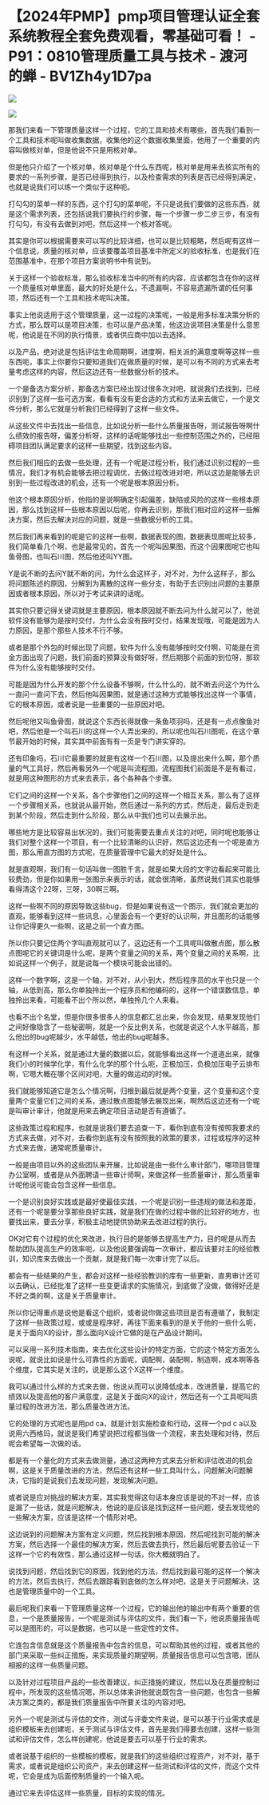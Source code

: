 # 【2024年PMP】pmp项目管理认证全套系统教程全套免费观看，零基础可看！ - P91：0810管理质量工具与技术 - 渡河的蝉 - BV1Zh4y1D7pa

![](img/c107a43eea4c037fd33d451a76139db4_0.png)

![](img/c107a43eea4c037fd33d451a76139db4_1.png)

那我们来看一下管理质量这样一个过程，它的工具和技术有哪些，首先我们看到一个工具和技术呢叫做收集数据，收集他的这个数据收集里面，他用了一个重要的内容叫做核对单，但是他说不只是用核对单。

但是他只介绍了一个核对单，核对单是个什么东西呢，核对单是用来去核实所有的要求的一系列步骤，是否已经得到执行，以及检查需求的列表是否已经得到满足，也就是说我们可以练一个类似于这种呃。

打勾勾的菜单一样的东西，这个打勾的菜单呢，不只是说我们要做的这些东西，就是这个需求列表，还包括说我们要执行的步骤，每一个步骤一步二步三步，有没有打勾勾，有没有去做到对吧，然后这样一个核对答呢。

其实是你可以根据需要来可以写的比较详细，也可以是比较粗略，然后呢有这样一个信息说，质量的核对单，应该要覆盖项目基准中所定义的验收标准，也是我们在范围基准中，在那个项目方案说明书中有说到。

关于这样一个验收标准，那么验收标准当中的所有的内容，应该都包含在你的这样一个质量核对单里面，最大的好处是什么，不遗漏啊，不容易遗漏所谓的任何事项，然后还有一个工具和技术呢叫决策。

事实上他说适用于这个管理质量，这一过程的决策呢，一般是用多标准决策分析的方式，那么既可以是项目决策，也可以是产品决策，他这边说项目决策是什么意思呢，他说是在不同的执行情景，或者供应商中加以去选择。

以及产品，绝对说是包括评估生命周期啊，进度啊，相关派的满意度啊等这样一些东西呃，事实上你要你只要知道我们在做质量的时候，是可以有不同的方式来去考量考虑这样的内容，然后这边还有一些数据分析的技术。

一个是备选方案分析，那备选方案已经出现过很多次对吧，就说我们去找到，已经识别到了这样一些可选方案，看看有没有更合适的方式和方法来去做它，一个是文件分析，那么它就是分析我们已经得到了这样一些文件。

从这些文件中去找出一些信息，比如说分析一些什么质量报告呀，测试报告呀啊什么绩效的报告呀，偏差分析呀，这样的话呢能够找出一些控制范围之外的，已经阻碍项目团队满足要求的这样一些期望，找到这些内容。

然后我们相应的去做一些处理，还有一个呢是过程分析，我们通过识别过程的一些情况，我们才有机会能够去把过程调优，去做过程改进对吧，所以这边是能够去识别到一些过程改进的机会，还有一个呢是根本原因分析。

他这个根本原因分析，他指的是说啊确定引起偏差，缺陷或风险的这样一些根本原因，那么找到这样一些根本原因以后呢，你再去识别，那我们相对应的这样一些解决方案，然后去解决对应的问题，就是一些数据分析的工具。

然后我们再来看到的呢是它的这样一些啊，数据表现的图，数据表现图呢比较多，我们简单看几个啊，也是最常见的，首先一个呢叫因果图，而这个因果图呢它也叫鱼骨图，也叫石川图，然后他还叫YY图。

Y是说不断的去问Y就不断的问，为什么会这样子，对不对，为什么这样子，那么将问题陈述的原因，分解到为离散的这样一些分支，有助于去识别出问题的主要原因或者根本原因，所以对于考试来讲的话呢。

其实你只要记得关键词就是主要原因，根本原因就不断去问为什么就可以了，他说软件没有能够为是按时交付，为什么会没有按时交付，结果发现哦，可能是因为人力原因，是那个那些人技术不行不够。

或者是那个外包的时候出现了问题，软件为什么没有能够按时交付啊，可能是在资金方面出现了问题，我们前面的预算没有做好呀，然后期那个前面的到位呀，那软件为什么没有能够按时交付。

可能是因为什么开发的那个什么设备不够啊，什么什么的，就不断去问这个为什么一直问一直问下去，然后他叫因果图，就是通过这种方式能够找出这样一个事情，它的根本原因，或者说是一些重要的一些原因对吧。

然后呢他又叫鱼骨图，就说这个东西长得就像一条鱼项羽吗，还是有一点点像鱼对吧，然后他是一个叫石川的这样一个人弄出来的，所以呢也叫石川图呃，在这个章节最开始的时候，其实其中前面有有一页是专门讲实穿的。

还有印象吗，石川它最重要的就是有这样一个石川图，以及提出来什么啊，那个质量的气工具好，然后再看另外一个呢是叫流程图，流程图我们前面是不是有看过，就是用这种图形的方式来去表示，各个各种各个步骤。

它们之间的这样一个关系，各个步骤他们之间的这样一个相互关系，那么有了这样一个步骤相关系，也就说从最开始，然后通过一系列的方式，然后走，最后走到走到某个阶段，然后走到什么阶段，那么从中我们也可以去展示出。

哪些地方是比较容易出状况的，我们可能需要去重点关注的对吧，同时呢也能够让我们对整个这样一个项目，有一个比较清晰的认识好，然后这边还有一个呢是直方图，那么用直方图的方式呢，在质量管理中它最大的好处是什么。

就是直观啊，我们有一句话叫做一图胜千言，就是如果大段的文字边看起来可能比较费劲，但是你如果用一张图示来表示的话，就会很清晰，虽然说我们其实也能够看得清这个22呀，三呀，30啊三啊。

这样一些啊不同的原因导致这些bug，但是如果说有这一个图示，我们就会更加的直观，能够看到这样一些讯息，心里面会有一个更好的认识啊，并且图形的话能够让你记得更久一些啊，这是之前一个直方图。

所以你只要记住两个字叫直观就可以了，这边还有一个工具呢叫做散点图，那么散点图呢它的关键词是什么呢，是两个变量之间的关系，两个变量之间的关系啊，比如说这样一个例子，就是说每一个模块可能会出错的。

这样一个数字啊，这是一个轴，对不对，从小到大，然后程序员的水平也只是一个轴，从低到高，那么你单独拎出一个程序员和他编码的，这样一个错误数信息，单独拎出来看，可能看不出个所以然，单独拎几个人来看。

也看不出个名堂，但是你很多很多人的信息都汇总出来，你会发现，结果发现他们之间好像隐含了一些秘密啊，就是一个反比例关系，也就是说这个人水平越高，那么他出的bug呢越少，水平越低，他出的bug呢越多。

有这样一个关系，就是通过大量的数据以后，就能够看出这样一个道道出来，就像我们小的时候学化学，有什么化学的那个什么呃，正极加压，负极加压电子云排布啊，它嗯大概在哪个区间对吧，大量的做运动的时候。

我们就能够知道它是怎么个情况啊，归根到最后就是两个变量，这个变量和这个变量两个变量它们之间的关系，通过散点图能够去展现出来，啊然后这边还有一个呢是叫审计审计，他就是用来去确定项目活动是否有遵循了。

这些政策过程和程序，也就是说我们要去追查一下，看你到底有没有按照我要求的方式来去做，对不对，去看你到底有没有按照我的政策的要求，过程或程序的这种方式来去做，通常呢质量审计。

一般是由项目以外的这些团队来开展，比如说是由一些什么审计部门，哪项目管理办公室啊，或者是从外面聘请一些审计师啊，来做这样一些质量审计，那么质量审计呢他说可能会包含这样一些信息。

一个是识别良好实践或是最好使最佳实践，一个呢是识别一些违规的做法和差距，还有一个呢是要分享那些良好实践，就是我们在做的过程中做的比较好的地方，也要找出来，要去分享，积极主动地提供协助来去改进过程的执行。

OK对它有个过程的优化来改进，执行目的是能够去提高生产力，目的呢是从而去帮助团队提高生产的效率呃，以及他说要强调每一次审计，都应该要对主的经验教训，知识库来去做出一个贡献，就是我们每一次审计完了以后。

都会有一些结果的产生，都会对这样一些经验教训的库有一些更新，直男审计还可以去确认，已经批准了这样一些变更请求的实施情况，到底做了没做，做得好还是不好之类的啊，这是关于质量审计。

所以你记得重点是说他是看这个组织，或者说你做这些项目是否有遵循了，我制定了这样一些政策过程，或或是程序好，再往下面来看到的是关于他的一些什么呃，是关于面向X的设计，那么面向X设计它做的是在产品设计期间。

可以采用一系列技术指南，来去优化这些设计的特定方面，它的这个特定方面怎么说呢，就说比如说是什么可靠性的方面呢，调配啊，装配啊，制造啊，成本啊等各个维度，它其实是关注的，说是那么这个X这样一个维度。

我可以通过什么样的方式来去做，他说从而可以说降低成本，改进质量，提高它的绩效以及提高他的客户满意度，这是关于面向X的设计，然后还有一个工具呢叫质量过程的改进方法，那么质量改进方法。

它的处理的方式呢也是用pd ca，就是计划实施检查和行动，这样一个pd c a以及说用六西格玛，就说是我们希望说把过程都当做一个流程，来去处理和对待，然后呢会希望每一次做的话。

都是有一个量化的方式来去做测量，通过这两种方式来去分析和评估改进的机会啊，这是关于质量改进的方法，然后还有这样一些工具叫什么，问题解决问题解决，它指的是说我们去发现问题，发现解决问题。

或者说是应对挑战的解决方案，其实我觉得这句话本身应该是说的不对一样，应该是漏了一些话，就是问题解决，他说的是应该是找到这样一些问题，便去发现他的一些解决方案，应该是这样一个情形对吧。

这边说到的问题解决方案有定义问题，然后找到根本原因，然后呢找到可能的解决方案，然后选择一个最佳的解决方案，然后去做去执行，然后最后呢要去验证一下这样一个它的有效性，那么通过这样一句话，你大概就明白了。

说找到问题，然后找到它的原因，找到他的方法，然后找到最可能的这样一个解决的方法，然后去执行，然后去跟踪看到底做的怎么样对吧，这是关于问题解决，这也是管理质量中的一个工具。

最后呢我们来看一下管理质量这样一个过程，它的输出他的输出中有两个重要的信息，一个是质量报告，一个呢是测试与评估的文件，我们看一下，他说质量报告呢可以是图形的，可以是数据，也可以是一些定性的文件。

它连包含信息就是这个质量报告中包含的信息，可以帮助其他的过程，或者其他的部门来采取一些纠正措施，来实现质量的期望啊，质量报告信息可以包含嗯，团队相报的这样一些质量问题。

以及针对过程项目产品的一些改善建议，纠正措施的建议，然后以及在质量控制过程中，所发现的这些情况嗯，所以总体来讲他就说既包含一些问题，也包含一些解决方案之类的，都是我们质量报告中所要关注的内容对吧。

另外一个呢是测试与评估的文件，测试与评委文件来说，是可以基于行业需求或是组织模板来去创建呃，关于测试与评估文件，首先是我们得要去创建，这样一些测试和评估文件，怎么样创建呢，他说是要去可以基于行业的需求。

或者说基于组织的一些模板的模板，就是我们的这些组织过程资产，对不对，基于需求，或者说是组织公司资产，来去创建这样一些测试和评估的文件，而这个文件呢，它会是成为后面控制质量的一个输入呃。

通过它来去评估这样一些质量，目标的实现的情况。